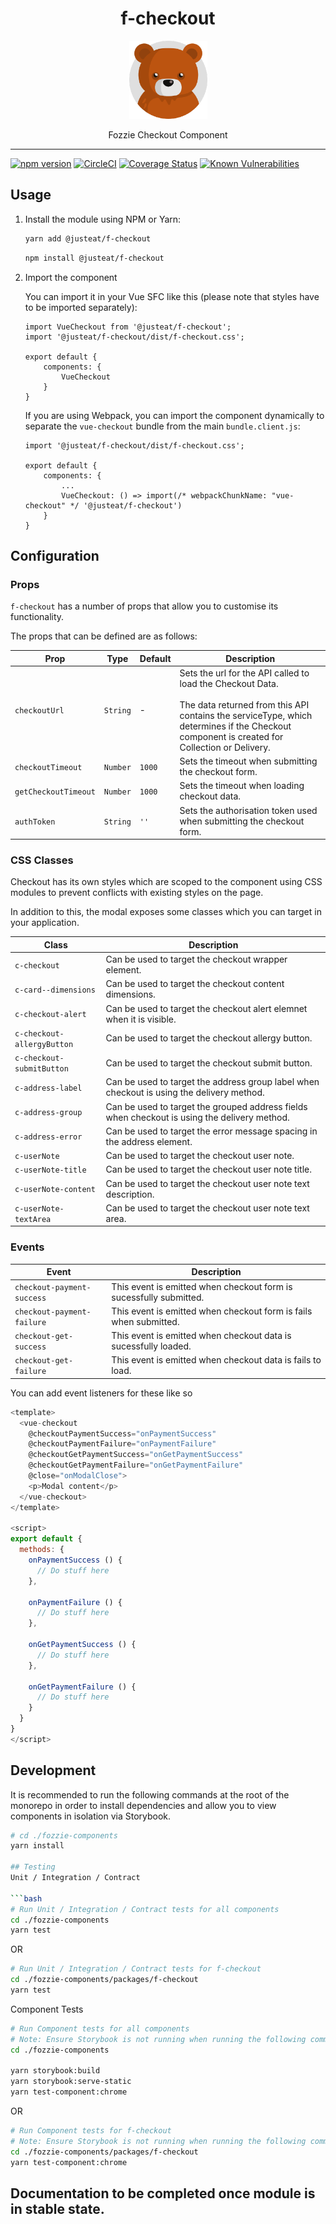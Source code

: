 
<div align="center">
  <h1>f-checkout</h1>

  <img width="125" alt="Fozzie Bear" src="../../bear.png" />

  <p>Fozzie Checkout Component</p>
</div>

---

[![npm version](https://badge.fury.io/js/%40justeat%2Ff-checkout.svg)](https://badge.fury.io/js/%40justeat%2Ff-checkout)
[![CircleCI](https://circleci.com/gh/justeat/fozzie-components.svg?style=svg)](https://circleci.com/gh/justeat/workflows/fozzie-components)
[![Coverage Status](https://coveralls.io/repos/github/justeat/f-checkout/badge.svg)](https://coveralls.io/github/justeat/f-checkout)
[![Known Vulnerabilities](https://snyk.io/test/github/justeat/f-checkout/badge.svg?targetFile=package.json)](https://snyk.io/test/github/justeat/f-checkout?targetFile=package.json)


## Usage

1.  Install the module using NPM or Yarn:

    ```bash
    yarn add @justeat/f-checkout
    ```

    ```bash
    npm install @justeat/f-checkout
    ```

2.  Import the component

    You can import it in your Vue SFC like this (please note that styles have to be imported separately):

    ```
    import VueCheckout from '@justeat/f-checkout';
    import '@justeat/f-checkout/dist/f-checkout.css';

    export default {
        components: {
            VueCheckout
        }
    }
    ```

    If you are using Webpack, you can import the component dynamically to separate the `vue-checkout` bundle from the main `bundle.client.js`:

    ```
    import '@justeat/f-checkout/dist/f-checkout.css';

    export default {
        components: {
            ...
            VueCheckout: () => import(/* webpackChunkName: "vue-checkout" */ '@justeat/f-checkout')
        }
    }

    ```
## Configuration

### Props

`f-checkout` has a number of props that allow you to customise its functionality.

The props that can be defined are as follows:

| Prop  | Type  | Default | Description |
| ----- | ----- | ------- | ----------- |
| `checkoutUrl` | `String` | - | Sets the url for the API called to load the Checkout Data.<br><br>The data returned from this API contains the serviceType, which determines if the Checkout component is created for Collection or Delivery. |
| `checkoutTimeout` | `Number` | `1000` | Sets the timeout when submitting the checkout form. |
| `getCheckoutTimeout` | `Number` | `1000` | Sets the timeout when loading checkout data. |
| `authToken` | `String` | `''` | Sets the authorisation token used when submitting the checkout form. |

### CSS Classes

Checkout has its own styles which are scoped to the component using CSS modules to prevent conflicts with existing styles on the page.

In addition to this, the modal exposes some classes which you can target in your application.

| Class | Description |
| ----- | ----------- |
| `c-checkout` | Can be used to target the checkout wrapper element. |
| `c-card--dimensions` | Can be used to target the checkout content dimensions. |
| `c-checkout-alert`  | Can be used to target the checkout alert elemnet when it is visible. |
| `c-checkout-allergyButton` | Can be used to target the checkout allergy button. |
| `c-checkout-submitButton` | Can be used to target the checkout submit button. |
| `c-address-label` | Can be used to target the address group label when checkout is using the delivery method. |
| `c-address-group` | Can be used to target the grouped address fields when checkout is using the delivery method. |
| `c-address-error` | Can be used to target the error message spacing in the address element. |
| `c-userNote` | Can be used to target the checkout user note. |
| `c-userNote-title` | Can be used to target the checkout user note title. |
| `c-userNote-content` | Can be used to target the checkout user note text description. |
| `c-userNote-textArea` | Can be used to target the checkout user note text area. |

### Events

| Event | Description |
| ----- | ----------- |
| `checkout-payment-success` | This event is emitted when checkout form is sucessfully submitted. |
| `checkout-payment-failure` | This event is emitted when checkout form is fails when submitted. |
| `checkout-get-success` | This event is emitted when checkout data is sucessfully loaded.  |
| `checkout-get-failure` | This event is emitted when checkout data is fails to load. |

You can add event listeners for these like so

```js
<template>
  <vue-checkout
    @checkoutPaymentSuccess="onPaymentSuccess"
    @checkoutPaymentFailure="onPaymentFailure"
    @checkoutGetPaymentSuccess="onGetPaymentSuccess"
    @checkoutGetPaymentFailure="onGetPaymentFailure"
    @close="onModalClose">
    <p>Modal content</p>
  </vue-checkout>
</template>

<script>
export default {
  methods: {
    onPaymentSuccess () {
      // Do stuff here
    },

    onPaymentFailure () {
      // Do stuff here
    },

    onGetPaymentSuccess () {
      // Do stuff here
    },

    onGetPaymentFailure () {
      // Do stuff here
    }
  }
}
</script>
```
## Development
It is recommended to run the following commands at the root of the monorepo in order to install dependencies and allow you to view components in isolation via Storybook.

```bash
# cd ./fozzie-components
yarn install

## Testing
Unit / Integration / Contract

```bash
# Run Unit / Integration / Contract tests for all components
cd ./fozzie-components
yarn test
```

OR

```bash
# Run Unit / Integration / Contract tests for f-checkout
cd ./fozzie-components/packages/f-checkout
yarn test
```

Component Tests
```bash
# Run Component tests for all components
# Note: Ensure Storybook is not running when running the following commands
cd ./fozzie-components

yarn storybook:build
yarn storybook:serve-static
yarn test-component:chrome
```

OR

```bash
# Run Component tests for f-checkout
# Note: Ensure Storybook is not running when running the following commands
cd ./fozzie-components/packages/f-checkout
yarn test-component:chrome
```
## Documentation to be completed once module is in stable state.
